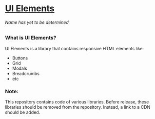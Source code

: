 # [UI Elements](http://ui.blueglimpse.com)
###### Name has yet to be determined

### What is UI Elements?
UI Elements is a library that contains responsive HTML elements like:
* Buttons
* Grid
* Modals
* Breadcrumbs
* etc

### Note:
This repository contains code of various libraries. Before release, these libraries should be removed from the repository. Instead, a link to a CDN should be added.
